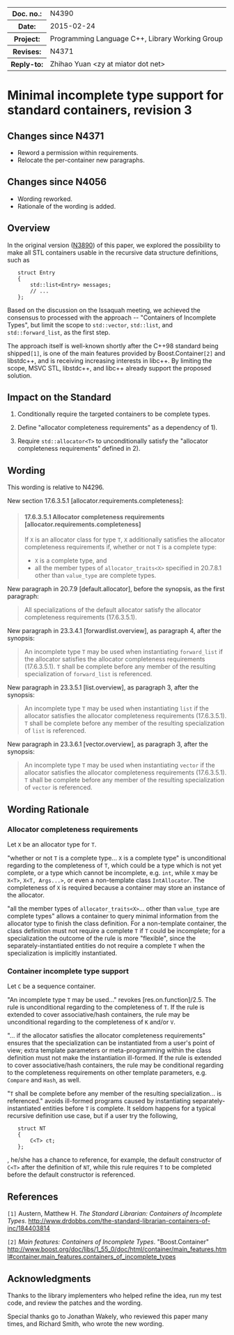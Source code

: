 <!-- maruku -o incomplete.html incomplete.md -->

<style type="text/css">
pre>code { display: block; margin-left: 2em; }
code { white-space: pre-wrap; }
ins { text-decoration: none; font-weight: bold; background-color: #A0FFA0 }
del { text-decoration: line-through; background-color: #FFA0A0 }
</style>

<table><tbody>
<tr><th>Doc. no.:</th>	<td>N4390</td></tr>
<tr><th>Date:</th>	<td>2015-02-24</td></tr>
<tr><th>Project:</th>	<td>Programming Language C++, Library Working Group</td></tr>
<tr><th>Revises:</th>	<td>N4371</td></tr>
<tr><th>Reply-to:</th>	<td>Zhihao Yuan &lt;zy at miator dot net&gt;</td></tr>
</tbody></table>

# Minimal incomplete type support for standard containers, revision 3

## Changes since N4371

- Reword a permission within requirements.
- Relocate the per-container new paragraphs.

## Changes since N4056

- Wording reworked.
- Rationale of the wording is added.

## Overview

In the original version
([N3890](http://www.open-std.org/JTC1/SC22/WG21/docs/papers/2014/n3890.html))
of this paper, we explored the possibility to make all STL containers usable
in the recursive data structure definitions, such as

    struct Entry
    {
        std::list<Entry> messages;
        // ...
    };

Based on the discussion on the Issaquah meeting, we achieved the consensus to
processed with the approach -- "Containers of Incomplete Types", but limit
the scope to `std::vector`, `std::list`, and `std::forward_list`, as the
first step.

The approach itself is well-known shortly
after the C++98 standard being shipped`[1]`, is one of the main features
provided by Boost.Container`[2]` and libstdc++, and is receiving increasing
interests in libc++.  By limiting the scope, MSVC STL, libstdc++, and libc++
already support the proposed solution.


## Impact on the Standard

 1. Conditionally require the targeted containers to be complete types.

 2. Define "allocator completeness requirements" as a dependency of 1).

 3. Require `std::allocator<T>` to unconditionally satisfy the "allocator
    completeness requirements" defined in 2).


## Wording

This wording is relative to N4296.

New section 17.6.3.5.1 &#91;allocator.requirements.completeness&#93;:

> #### 17.6.3.5.1 Allocator completeness requirements &#91;allocator.requirements.completeness&#93;
>
> If `X` is an allocator class for type `T`, `X` additionally satisfies
> the allocator completeness requirements if, whether or not `T` is a complete
> type:
>
>  - `X` is a complete type, and
>  - all the member types of `allocator_traits<X>` specified in 20.7.8.1
>    other than `value_type` are complete types.

New paragraph in 20.7.9 &#91;default.allocator&#93;, before the synopsis, as
the first paragraph:

> All specializations of the default allocator satisfy the allocator
> completeness requirements (17.6.3.5.1).

New paragraph in 23.3.4.1 &#91;forwardlist.overview&#93;, as paragraph 4,
after the synopsis:

> An incomplete type `T` may be used when instantiating `forward_list` if the
> allocator satisfies the allocator completeness requirements (17.6.3.5.1).
> `T` shall be complete before any member of the resulting specialization of
> `forward_list` is referenced.

New paragraph in 23.3.5.1 &#91;list.overview&#93;, as paragraph 3,
after the synopsis:

> An incomplete type `T` may be used when instantiating `list` if the
> allocator satisfies the allocator completeness requirements (17.6.3.5.1).
> `T` shall be complete before any member of the resulting specialization of
> `list` is referenced.

New paragraph in 23.3.6.1 &#91;vector.overview&#93;, as paragraph 3,
after the synopsis:

> An incomplete type `T` may be used when instantiating `vector` if the
> allocator satisfies the allocator completeness requirements (17.6.3.5.1).
> `T` shall be complete before any member of the resulting specialization of
> `vector` is referenced.

## Wording Rationale

### Allocator completeness requirements

Let `X` be an allocator type for `T`.

"whether or not `T` is a complete type...
`X` is a complete type" is unconditional regarding to the completeness
of `T`, which
could be a type which is not yet complete, or a type which cannot be
incomplete, e.g. `int`,
while `X` may be `X<T>`, `X<T, Args...>`, or even a
non-template class `IntAllocator`.  The completeness of `X` is required
because
a container may store an instance of the allocator.

"all the member types of `allocator_traits<X>`... other than `value_type`
are complete types" allows a container to query minimal information from
the allocator type to finish the class definition.  For a non-template
container, the class definition must not require a complete `T` if `T`
could be incomplete; for a specialization  the outcome of the rule is more
"flexible", since the separately-instantiated entities do not require a
complete `T` when the specialization is implicitly instantiated.

### Container incomplete type support

Let `C` be a sequence container.

"An incomplete type `T` may be used..." revokes &#91;res.on.function&#93;/2.5.
The rule is unconditional regarding to the completeness of `T`.  If the rule
is extended to cover associative/hash containers, the rule may be
unconditional regarding to the completeness of `K` and/or `V`.

"... if the allocator satisfies the allocator completeness requirements"
ensures that the specialization can be instantiated from a user's point of
view; extra template parameters or meta-programming within the class
definition must not make the instantiation ill-formed.
If the rule is extended to cover associative/hash
containers, the rule may be conditional regarding to the completeness
requirements on other template parameters, e.g. `Compare` and `Hash`, as well.

"`T` shall be complete before any member of the resulting specialization...
is referenced." avoids ill-formed programs caused by instantiating
separately-instantiated entities before `T` is complete.  It seldom happens
for a typical recursive definition use case, but if a user try the following,

    struct NT
    {
        C<T> ct;
    };

, he/she has a chance to reference, for example, the default constructor of
`C<T>` after the definition of `NT`, while this rule requires `T` to be
completed before the default constructor is referenced.

## References

`[1]` Austern, Matthew H.  _The Standard Librarian: Containers of Incomplete
      Types_.
      <http://www.drdobbs.com/the-standard-librarian-containers-of-inc/184403814>

`[2]` _Main features: Containers of Incomplete Types_.
      "Boost.Container"
      <http://www.boost.org/doc/libs/1_55_0/doc/html/container/main_features.html#container.main_features.containers_of_incomplete_types>


## Acknowledgments

Thanks to the library implementers who helped refine the idea, run my
test code, and review the patches and the wording.

Special thanks go to Jonathan Wakely, who reviewed this paper many times,
and Richard Smith, who wrote the new wording.
